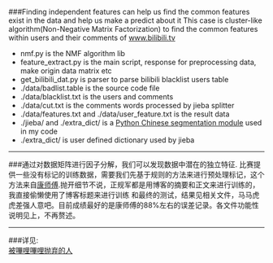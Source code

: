 ###Finding independent features can help us find the common features exist in the data and help us make a predict about it
This case is cluster-like algorithm(Non-Negative Matrix Factorization) to find the common features within users and their comments of www.bilibili.tv   
* nmf.py is the NMF algorithm lib
* feature_extract.py is the main script, response for preprocessing data, make origin data matrix etc
* get_bilibili_dat.py is parser to parse bilibili blacklist users table
* ./data/badlist.table is the source code file 
* ./data/blacklist.txt is the users and comments  
* ./data/cut.txt is the comments words processed by jieba splitter 
* ./data/features.txt and ./data/user_feature.txt is the result data
* ./jieba/ and ./extra_dict/ is a [Python Chinese segmentation module](https://github.com/fxsjy/jieba) used in my code
* ./extra_dict/ is user defined dictionary used by jieba

___

###通过对数据矩阵进行因子分解，我们可以发现数据中潜在的独立特征.
比赛提供一些没有标记的训练数据，需要我们先基于规则的方法来进行预处理标记，这个方法来自[康师傅](http://www.bottomcoder.ru/wordpress/archives/78#comment-136).抛开细节不说，正规军都是用博客的摘要和正文来进行训练的，我直接偷懒使用了博客标题来进行训练
和最终的测试，结果见相关文件，马马虎虎差强人意吧。目前成绩最好的是康师傅的88%左右的误差记录。各文件功能性说明见上，不再赘述。

___

###详见:  
[被嗶哩嗶哩抛弃的人](http://zuojie.github.io/2013/11/30/%E6%9C%BA%E5%99%A8%E5%AD%A6%E4%B9%A0%E5%AE%9E%E8%B7%B5%3A%E8%A2%AB%E5%97%B6%E5%93%A9%E5%97%B6%E5%93%A9%E6%8A%9B%E5%BC%83%E7%9A%84%E4%BA%BA.html)

